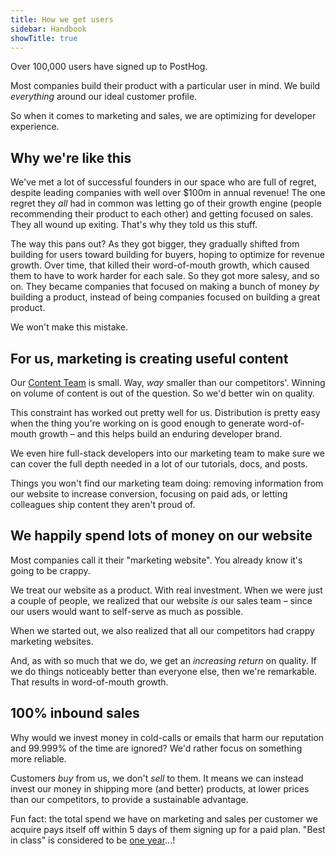```yaml
---
title: How we get users
sidebar: Handbook
showTitle: true
---
```


Over 100,000 users have signed up to PostHog.

Most companies build their product with a particular user in mind. We build _everything_ around our ideal customer profile.

So when it comes to marketing and sales, we are optimizing for developer experience.

## Why we're like this

We've met a lot of successful founders in our space who are full of regret, despite leading companies with well over $100m in annual revenue! The one regret they _all_ had in common was letting go of their growth engine (people recommending their product to each other) and getting focused on sales. They all wound up exiting. That's why they told us this stuff.

The way this pans out? As they got bigger, they gradually shifted from building for users toward building for buyers, hoping to optimize for revenue growth. Over time, that killed their word-of-mouth growth, which caused them to have to work harder for each sale. So they got more salesy, and so on. They became companies that focused on making a bunch of money _by_ building a product, instead of being companies focused on building a great product.

We won't make this mistake.

## For us, marketing is creating useful content

Our [Content Team](/teams/content) is small. Way, _way_ smaller than our competitors'. Winning on volume of content is out of the question. So we'd better win on quality.

This constraint has worked out pretty well for us. Distribution is pretty easy when the thing you're working on is good enough to generate word-of-mouth growth – and this helps build an enduring developer brand.

We even hire full-stack developers into our marketing team to make sure we can cover the full depth needed in a lot of our tutorials, docs, and posts.

Things you won't find our marketing team doing: removing information from our website to increase conversion, focusing on paid ads, or letting colleagues ship content they aren't proud of.

## We happily spend lots of money on our website

Most companies call it their "marketing website". You already know it's going to be crappy.

We treat our website as a product. With real investment. When we were just a couple of people, we realized that our website _is_ our sales team – since our users would want to self-serve as much as possible.

When we started out, we also realized that all our competitors had crappy marketing websites.

And, as with so much that we do, we get an _increasing return_ on quality. If we do things noticeably better than everyone else, then we're remarkable. That results in word-of-mouth growth.

## 100% inbound sales

Why would we invest money in cold-calls or emails that harm our reputation and 99.999% of the time are ignored? We'd rather focus on something more reliable.

Customers _buy_ from us, we don't _sell_ to them. It means we can instead invest our money in shipping more (and better) products, at lower prices than our competitors, to provide a sustainable advantage.

Fun fact: the total spend we have on marketing and sales per customer we acquire pays itself off within 5 days of them signing up for a paid plan. "Best in class" is considered to be [one year](https://openviewpartners.com/blog/cac-payback-basics-what-it-is-how-to-calculate-it-and-why-it-matters/)...!
